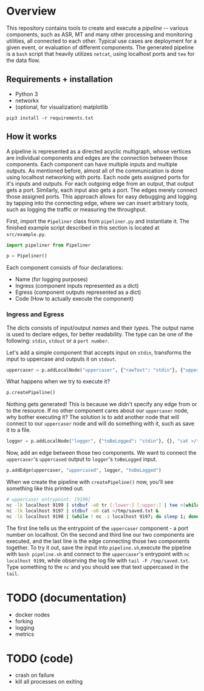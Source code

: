 # Overview
This repository contains tools to create and execute a *pipeline* -- various components, such as ASR, MT and many other processing and monitoring utilities, all connected to each other. Typical use cases are deployment for a given event, or evaluation of different components. The generated pipeline is a `bash` script that heavily utilizes `netcat`, using localhost ports and `tee` for the data flow.

## Requirements + installation
- Python 3
- networkx 
- (optional, for visualization) matplotlib

`pip3 install -r requirements.txt`

## How it works
A pipeline is represented as a directed acyclic multigraph, whose vertices are individual components and edges are the connection between those components. Each component can have multiple inputs and multiple outputs. As mentioned before, almost all of the communication is done using localhost networking with ports. Each node gets assigned ports for it's inputs and outputs. For each outgoing edge from an output, that output gets a port. Similarly, each input also gets a port. The edges merely connect those assigned ports. This approach allows for easy debugging and logging by tapping into the connecting edge, where we can insert arbitrary tools, such as logging the traffic or measuring the throughput. 

First, import the `Pipeliner` class from `pipeliner.py` and instantiate it. The finished example script described in this section is located at `src/example.py`.

```python
import pipeliner from Pipeliner

p = Pipeliner()
```

Each component consists of four declarations:
 - Name (for logging purposes)
 - Ingress (component inputs represented as a dict)
 - Egress (component outputs represented as a dict)
 - Code (How to actually execute the component) 

### Ingress and Egress

The dicts consists of input/output *names* and their *types*. The output name is used to declare edges, for better readability. The type can be one of the following: `stdin`, `stdout` or a `port number`.

Let's add a simple component that accepts input on `stdin`, transforms the input to uppercase and outputs it on `stdout`.

```python
uppercaser = p.addLocalNode("uppercaser", {"rawText": "stdin"}, {"uppercased": "stdout", "tr [:lower:] [:upper:]"})
```

What happens when we try to execute it?

```python
p.createPipeline()
```

Nothing gets generated! This is because we didn't specify any edge from or to the resource. If no other component cares about our `uppercaser` node, why bother executing it? The solution is to add another node that will connect to our `uppercaser` node and will do something with it, such as save it to a file.

```python
logger = p.addLocalNode("logger", {"toBeLogged": "stdin"}, {}, "cat >/tmp/saved.txt")
```

Now, add an edge between those two components. We want to connect the `uppercaser`'s `uppercased` output to `logger`'s `toBeLogged` input.

```python
p.addEdge(uppercaser, "uppercased", logger, "toBeLogged")
```

When we create the pipeline with `createPipeline()` now, you'll see something like this printed out:

```bash
# uppercaser entrypoint: [9199]
nc -lk localhost 9199 | stdbuf -o0 tr [:lower:] [:upper:] | tee >(while ! nc -z localhost 9198; do sleep 1; done; nc localhost 9198) 1>/dev/null &
nc -lk localhost 9197 | stdbuf -o0 cat >/tmp/saved.txt &
nc -lk localhost 9198 | (while ! nc -z localhost 9197; do sleep 1; done; nc localhost 9197)
```

The first line tells us the entrypoint of the `uppercaser` component - a port number on localhost. On the second and third line our two components are executed, and the last line is the edge connecting those two components together. To try it out, save the input into `pipeline.sh`,execute the pipeline with `bash pipeline.sh` and connect to the `uppercaser`'s entrypoint with `nc localhost 9199`, while observing the log file with `tail -F /tmp/saved.txt`. Type something to the `nc` and you should see that text uppercased in the `tail`.

# TODO (documentation)
- docker nodes
- forking
- logging
- metrics

# TODO (code)
- crash on failure
- kill all processes on exiting